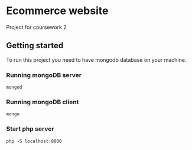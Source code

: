 # Ecommerce website

Project for coursework 2

## Getting started

To run this project you need to have mongodb database on your machine.

### Running mongoDB server

```
mongod
```


### Running mongoDB client

```
mongo
```

### Start php server

```
php -S localhost:8000
```


